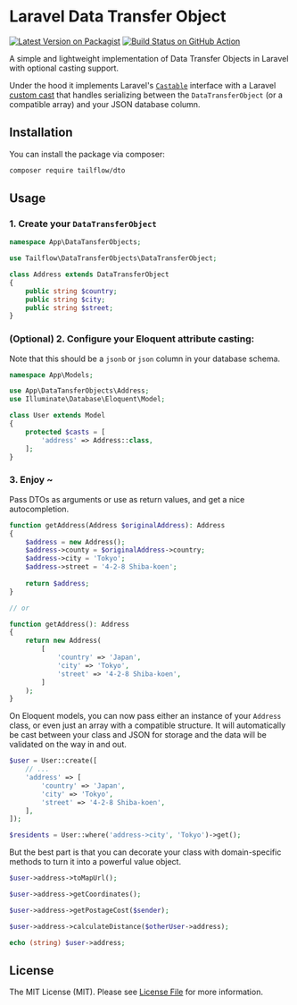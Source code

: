 # Laravel Data Transfer Object

[![Latest Version on Packagist](https://img.shields.io/packagist/v/tailflow/dto.svg)](https://packagist.org/packages/tailflow/dto)
[![Build Status on GitHub Action](https://img.shields.io/github/workflow/status/tailflow/dto/default)](https://github.com/tailflow/dto/actions)

A simple and lightweight implementation of Data Transfer Objects in Laravel with optional casting support.

Under the hood it implements Laravel's [`Castable`](https://laravel.com/docs/8.x/eloquent-mutators#castables) interface with a Laravel [custom cast](https://laravel.com/docs/7.x/eloquent-mutators#custom-casts) that handles serializing between the `DataTransferObject` (or a compatible array) and your JSON database column.

## Installation

You can install the package via composer:

```bash
composer require tailflow/dto
```

## Usage

### 1. Create your `DataTransferObject`


``` php
namespace App\DataTansferObjects;

use Tailflow\DataTransferObjects\DataTransferObject;

class Address extends DataTransferObject
{
    public string $country;
    public string $city;
    public string $street;
}
```

### (Optional) 2. Configure your Eloquent attribute casting:

Note that this should be a `jsonb` or `json` column in your database schema.

```php
namespace App\Models;

use App\DataTansferObjects\Address;
use Illuminate\Database\Eloquent\Model;

class User extends Model
{
    protected $casts = [
        'address' => Address::class,
    ];
}
```

### 3. Enjoy ~

Pass DTOs as arguments or use as return values, and get a nice autocompletion.

```php
function getAddress(Address $originalAddress): Address 
{
    $address = new Address();
    $address->county = $originalAddress->country;
    $address->city = 'Tokyo';
    $address->street = '4-2-8 Shiba-koen';
  
    return $address;
}

// or

function getAddress(): Address 
{
    return new Address(
        [
            'country' => 'Japan',
            'city' => 'Tokyo',
            'street' => '4-2-8 Shiba-koen',
        ]
    );
}
```

On Eloquent models, you can now pass either an instance of your `Address` class, or even just an array with a compatible structure. It will automatically be cast between your class and JSON for storage and the data will be validated on the way in and out.

```php
$user = User::create([
    // ...
    'address' => [
        'country' => 'Japan',
        'city' => 'Tokyo',
        'street' => '4-2-8 Shiba-koen',
    ],
]);

$residents = User::where('address->city', 'Tokyo')->get();
```

But the best part is that you can decorate your class with domain-specific methods to turn it into a powerful value object.

```php
$user->address->toMapUrl();

$user->address->getCoordinates();

$user->address->getPostageCost($sender);

$user->address->calculateDistance($otherUser->address);

echo (string) $user->address;
```

## License

The MIT License (MIT). Please see [License File](LICENSE.md) for more information.
